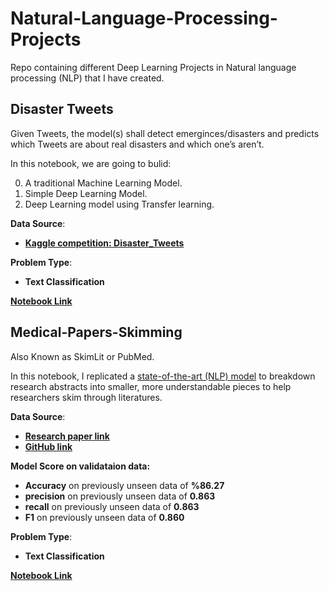 # Natural-Language-Processing-Projects
Repo containing different Deep Learning Projects in Natural language processing (NLP) that I have created.

## Disaster Tweets
Given Tweets, the model(s) shall detect emerginces/disasters and predicts which Tweets are about real disasters and which one’s aren’t.

In this notebook, we are going to bulid:

0. A traditional Machine Learning Model.
1. Simple Deep Learning Model.
2. Deep Learning model using Transfer learning.

**Data Source**: 
* [**Kaggle competition: Disaster_Tweets**](https://www.kaggle.com/competitions/nlp-getting-started)

**Problem Type**: 
* **Text Classification**

[**Notebook Link**](https://github.com/Sayed-Husain/Natural-Language-Processing-Projects/blob/main/Disaster_Tweets/Disaster_Tweets.ipynb)

## Medical-Papers-Skimming

Also Known as SkimLit or PubMed.

In this notebook, I replicated a [state-of-the-art (NLP) model](https://arxiv.org/abs/1710.06071) to breakdown research abstracts into smaller, more understandable pieces to help researchers skim through literatures.


**Data Source**: 
* [**Research paper link**](https://arxiv.org/abs/1710.06071)
* [**GitHub link**](https://github.com/Franck-Dernoncourt/pubmed-rct)

**Model Score on validataion data:**
* **Accuracy** on previously unseen data of **%86.27**
* **precision** on previously unseen data of **0.863**	
* **recall** on previously unseen data of **0.863**	
* **F1** on previously unseen data of **0.860**

**Problem Type**: 
* **Text Classification**

[**Notebook Link**](https://github.com/Sayed-Husain/Medical-Papers-Skimming/blob/main/model.ipynb)